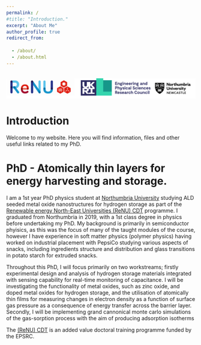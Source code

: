 ```yaml
---
permalink: /
#title: "Introduction."
excerpt: "About Me"
author_profile: true
redirect_from: 

  - /about/
  - /about.html
---
```

 <br/><img src='/images/footer.png'>

Introduction
======

Welcome to my website. Here you will find information, files and other useful links related to my PhD.

PhD - Atomically thin layers for energy harvesting and storage.
======

I am a 1st year PhD physics student at [Northumbria University](https://www.northumbria.ac.uk/) studying ALD seeded metal oxide nanostructures for hydrogen storage as part of the [Renewable energy North-East Universities (ReNU) CDT](https://renu.northumbria.ac.uk/) programme. I graduated from Northumbria in 2019, with a 1st class degree in physics before undertaking my PhD. My background is primarily in semiconductor phyisics, as this was the focus of many of the taught modules of the course, however I have experience in soft matter physics (polymer physics) having worked on industrial placement with PepsiCo studying various aspects of snacks, including ingredients structure and distribution and glass transitions in potato starch for extruded snacks. 

Throughout this PhD, I will focus primarily on two workstreams; firstly experimental design and analysis of hydrogen storage materials integrated with sensing capability for real-time monitoring of capacitance. I will be investigating the functionality of metal oxides, such as zinc oxide, and doped metal oxides for hydrogen storage, and the utilisation of atomically thin films for measuring changes in electron density as a function of surface gas pressure as a consequence of energy transfer across the barrier layer. Secondly, I will be implementing grand cannonical monte carlo simulations of the gas-sorption process with the aim of producing adsorption isotherms  

The [(ReNU) CDT](https://renu.northumbria.ac.uk/) is an added value doctoral training programme funded by the EPSRC. 
